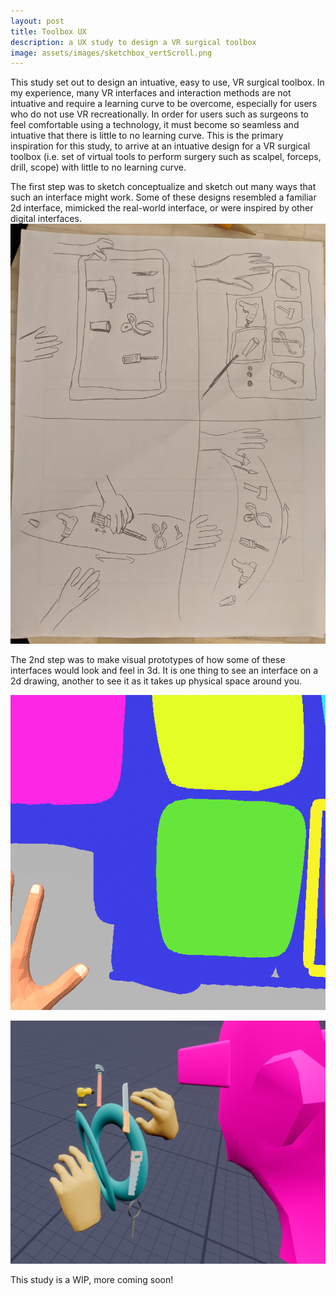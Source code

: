 ```yaml
---
layout: post
title: Toolbox UX
description: a UX study to design a VR surgical toolbox
image: assets/images/sketchbox_vertScroll.png
---
```


This study set out to design an intuative, easy to use, VR surgical toolbox. In my experience, many VR interfaces and interaction methods are not intuative and require a learning curve to be overcome, especially for users who do not use VR recreationally. In order for users such as surgeons to feel comfortable using a technology, it must become so seamless and intuative that there is little to no learning curve. This is the primary inspiration for this study, to arrive at an intuative design for a VR surgical toolbox (i.e. set of virtual tools to perform surgery such as scalpel, forceps, drill, scope) with little to no learning curve.  

The first step was to sketch conceptualize and sketch out many ways that such an interface might work. Some of these designs resembled a familiar 2d interface, mimicked the real-world interface, or were inspired by other digital interfaces.
![image](/assets/images/UX_sketches.jpg)

The 2nd step was to make visual prototypes of how some of these interfaces would look and feel in 3d. It is one thing to see an interface on a 2d drawing, another to see it as it takes up physical space around you.

![image](/assets/images/flatUI_tilt.gif)

![image](/assets/images/sketchbox_vertScroll.png)

This study is a WIP, more coming soon!

